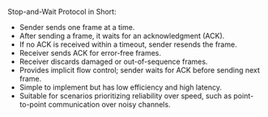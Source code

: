 Stop-and-Wait Protocol in Short:

- Sender sends one frame at a time.
- After sending a frame, it waits for an acknowledgment (ACK).
- If no ACK is received within a timeout, sender resends the frame.
- Receiver sends ACK for error-free frames.
- Receiver discards damaged or out-of-sequence frames.
- Provides implicit flow control; sender waits for ACK before sending next frame.
- Simple to implement but has low efficiency and high latency.
- Suitable for scenarios prioritizing reliability over speed, such as point-to-point communication over noisy channels.
